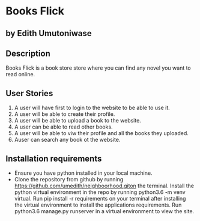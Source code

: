 # Books Flick

## by Edith Umutoniwase

## Description

Books Flick is a book store store where you can find any novel you want to read online.

## User Stories

1. A user will have first to login to the website to be able to use it.
2. A user will be able to create their profile.
3. A user will be able to upload a book to the website.
4. A user can be able to read other books.
5. A user will be able to viw their profile and all the books they uploaded.
6. Auser can search any book ot the website.

## Installation requirements

- Ensure you have python installed in your local machine.
- Clone the repository from github by running https://github.com/umedith/neighboorhood.giton the terminal.
Install the python virtual environment in the repo by running python3.6 -m venv virtual.
Run pip install -r requirements on your terminal after installing the virtual environment to install the applications requirements.
Run python3.6 manage.py runserver in a virtual environment to view the site.
